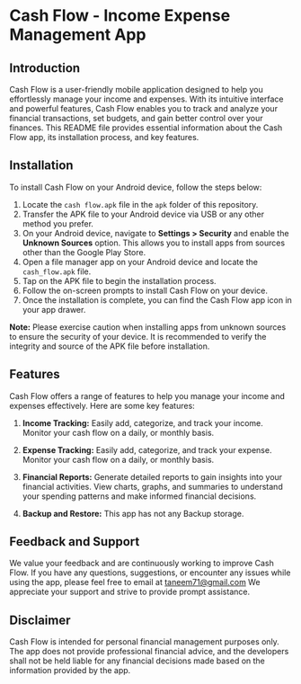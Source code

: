 # Cash Flow - Income Expense Management App

## Introduction
Cash Flow is a user-friendly mobile application designed to help you effortlessly manage your income and expenses. With its intuitive interface and powerful features, Cash Flow enables you to track and analyze your financial transactions, set budgets, and gain better control over your finances. This README file provides essential information about the Cash Flow app, its installation process, and key features.

## Installation
To install Cash Flow on your Android device, follow the steps below:

1. Locate the `cash flow.apk` file in the `apk` folder of this repository.
2. Transfer the APK file to your Android device via USB or any other method you prefer.
3. On your Android device, navigate to **Settings > Security** and enable the **Unknown Sources** option. This allows you to install apps from sources other than the Google Play Store.
4. Open a file manager app on your Android device and locate the `cash_flow.apk` file.
5. Tap on the APK file to begin the installation process.
6. Follow the on-screen prompts to install Cash Flow on your device.
7. Once the installation is complete, you can find the Cash Flow app icon in your app drawer.

**Note:** Please exercise caution when installing apps from unknown sources to ensure the security of your device. It is recommended to verify the integrity and source of the APK file before installation.

## Features
Cash Flow offers a range of features to help you manage your income and expenses effectively. Here are some key features:

1. **Income Tracking:** Easily add, categorize, and track your income. Monitor your cash flow on a daily, or  monthly  basis.
 
2. **Expense Tracking:** Easily add, categorize, and track your expense. Monitor your cash flow on a daily, or  monthly  basis.

3. **Financial Reports:** Generate detailed reports to gain insights into your financial activities. View charts, graphs, and summaries to understand your spending patterns and make informed financial decisions.

4. **Backup and Restore:** This app has not any Backup storage.

## Feedback and Support
We value your feedback and are continuously working to improve Cash Flow. If you have any questions, suggestions, or encounter any issues while using the app, please feel free to email at taneem71@gmail.com We appreciate your support and strive to provide prompt assistance.


## Disclaimer
Cash Flow is intended for personal financial management purposes only. The app does not provide professional financial advice, and the developers shall not be held liable for any financial decisions made based on the information provided by the app. 